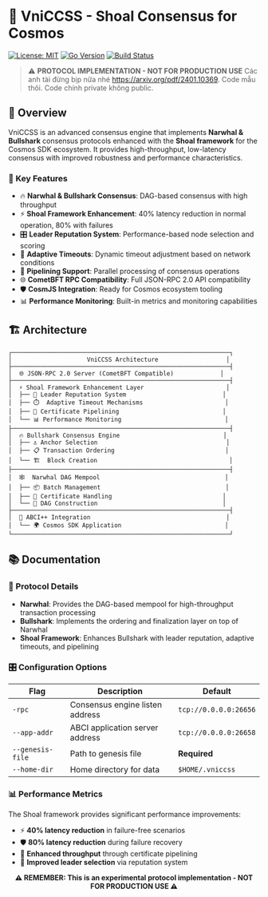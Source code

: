 # 🚀 VniCCSS - Shoal Consensus for Cosmos

[![License: MIT](https://img.shields.io/badge/License-MIT-yellow.svg)](https://opensource.org/licenses/MIT)
[![Go Version](https://img.shields.io/badge/go-%3E%3D1.19-blue.svg)](https://golang.org/)
[![Build Status](https://img.shields.io/badge/build-passing-brightgreen.svg)](https://github.com/vietchain/vniccss)

> ⚠️ **PROTOCOL IMPLEMENTATION - NOT FOR PRODUCTION USE**
Các anh tài đừng bịp nữa nhé https://arxiv.org/pdf/2401.10369. Code mẫu thôi. Code chính private không public.
## 📖 Overview

VniCCSS is an advanced consensus engine that implements **Narwhal & Bullshark** consensus protocols enhanced with the **Shoal framework** for the Cosmos SDK ecosystem. It provides high-throughput, low-latency consensus with improved robustness and performance characteristics.

### 🎯 Key Features

- 🔥 **Narwhal & Bullshark Consensus**: DAG-based consensus with high throughput
- ⚡ **Shoal Framework Enhancement**: 40% latency reduction in normal operation, 80% with failures
- 🎛️ **Leader Reputation System**: Performance-based node selection and scoring
- 🔄 **Adaptive Timeouts**: Dynamic timeout adjustment based on network conditions  
- 🚄 **Pipelining Support**: Parallel processing of consensus operations
- 🌐 **CometBFT RPC Compatibility**: Full JSON-RPC 2.0 API compatibility
- 🛡️ **CosmJS Integration**: Ready for Cosmos ecosystem tooling
- 📊 **Performance Monitoring**: Built-in metrics and monitoring capabilities

## 🏗️ Architecture

```
┌─────────────────────────────────────────────────────────────┐
│                     VniCCSS Architecture                   │
├─────────────────────────────────────────────────────────────┤
│  🌐 JSON-RPC 2.0 Server (CometBFT Compatible)             │
├─────────────────────────────────────────────────────────────┤
│  ⚡ Shoal Framework Enhancement Layer                       │
│  ├── 🎯 Leader Reputation System                           │
│  ├── ⏱️  Adaptive Timeout Mechanisms                       │
│  ├── 🚄 Certificate Pipelining                             │
│  └── 📊 Performance Monitoring                             │
├─────────────────────────────────────────────────────────────┤
│  🔥 Bullshark Consensus Engine                             │
│  ├── ⚓ Anchor Selection                                    │
│  ├── 📋 Transaction Ordering                               │
│  └── 🏗️  Block Creation                                     │
├─────────────────────────────────────────────────────────────┤
│  🕸️  Narwhal DAG Mempool                                   │
│  ├── 📦 Batch Management                                   │
│  ├── 📜 Certificate Handling                               │
│  └── 🔗 DAG Construction                                   │
├─────────────────────────────────────────────────────────────┤
│  🔌 ABCI++ Integration                                      │
│  └── 🌍 Cosmos SDK Application                             │
└─────────────────────────────────────────────────────────────┘
```


## 📚 Documentation

### 🔬 Protocol Details

- **Narwhal**: Provides the DAG-based mempool for high-throughput transaction processing
- **Bullshark**: Implements the ordering and finalization layer on top of Narwhal
- **Shoal Framework**: Enhances Bullshark with leader reputation, adaptive timeouts, and pipelining

### 🎛️ Configuration Options

| Flag | Description | Default |
|------|-------------|---------|
| `-rpc` | Consensus engine listen address | `tcp://0.0.0.0:26656` |
| `--app-addr` | ABCI application server address | `tcp://0.0.0.0:26658` |
| `--genesis-file` | Path to genesis file | **Required** |
| `--home-dir` | Home directory for data | `$HOME/.vniccss` |

### 📊 Performance Metrics

The Shoal framework provides significant performance improvements:

- ⚡ **40% latency reduction** in failure-free scenarios
- 🛡️ **80% latency reduction** during failure recovery
- 🚄 **Enhanced throughput** through certificate pipelining
- 🎯 **Improved leader selection** via reputation system


<div align="center">

**⚠️ REMEMBER: This is an experimental protocol implementation - NOT FOR PRODUCTION USE ⚠️**

</div>
